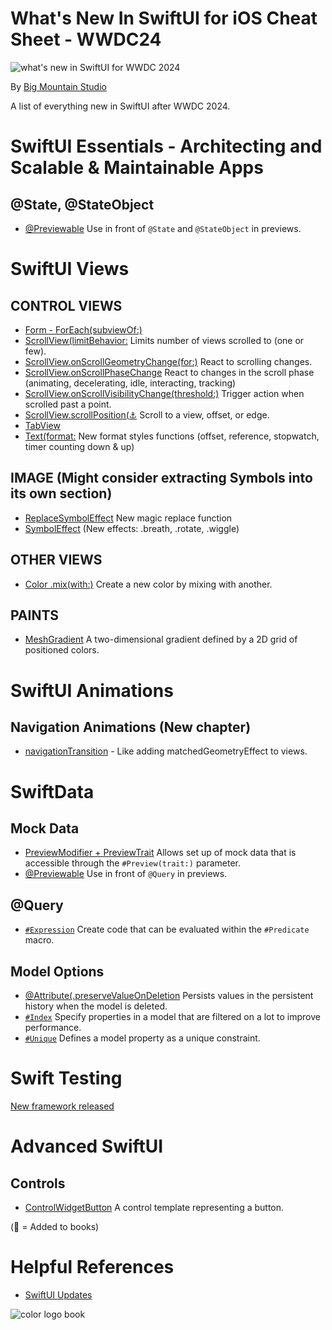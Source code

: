 # What's New In SwiftUI for iOS Cheat Sheet - WWDC24
![what's new in SwiftUI for WWDC 2024](https://github.com/bigmountainstudio/What-is-new-in-SwiftUI-WWDC23/assets/24855856/5fad9a39-a33e-40a2-9e4f-3ed4867424d6)

By [Big Mountain Studio](https://www.bigmountainstudio.com/)

A list of everything new in SwiftUI after WWDC 2024.

# SwiftUI Essentials - Architecting and Scalable & Maintainable Apps
## @State, @StateObject
* [@Previewable](https://developer.apple.com/documentation/swiftui/previewable()) Use in front of `@State` and `@StateObject` in previews.

# SwiftUI Views
## CONTROL VIEWS
* [Form - ForEach(subviewOf:)](https://developer.apple.com/documentation/swiftui/foreach/init(subviews:content:))
* [ScrollView(limitBehavior:](https://developer.apple.com/documentation/swiftui/viewalignedscrolltargetbehavior) Limits number of views scrolled to (one or few).
* [ScrollView.onScrollGeometryChange(for:)](https://developer.apple.com/documentation/swiftui/view/onscrollgeometrychange(for:of:action:)/) React to scrolling changes.
* [ScrollView.onScrollPhaseChange](https://developer.apple.com/documentation/SwiftUI/View/onScrollPhaseChange(_:)-7mica) React to changes in the scroll phase (animating, decelerating, idle, interacting, tracking)
* [ScrollView.onScrollVisibilityChange(threshold:)](https://developer.apple.com/documentation/SwiftUI/View/onScrollVisibilityChange(threshold:_:)) Trigger action when scrolled past a point.
* [ScrollView.scrollPosition(:anchor:](https://developer.apple.com/documentation/SwiftUI/View/scrollPosition(_:anchor:)) Scroll to a view, offset, or edge.
* [TabView]()
* [Text(format:](https://developer.apple.com/documentation/foundation/formatstyle) New format styles functions (offset, reference, stopwatch, timer counting down & up)
## IMAGE (Might consider extracting Symbols into its own section)
* [ReplaceSymbolEffect](https://developer.apple.com/documentation/symbols/replacesymboleffect) New magic replace function
* [SymbolEffect](https://developer.apple.com/documentation/symbols/symboleffect/) (New effects: .breath, .rotate, .wiggle)
## OTHER VIEWS
* [Color .mix(with:)](https://developer.apple.com/documentation/swiftui/color/mix(with:by:in:)/) Create a new color by mixing with another.
## PAINTS
* [MeshGradient](https://developer.apple.com/documentation/swiftui/meshgradient/) A two-dimensional gradient defined by a 2D grid of positioned colors.

# SwiftUI Animations
## Navigation Animations (New chapter)
* [navigationTransition](https://developer.apple.com/documentation/swiftui/view/navigationtransition(_:)) - Like adding matchedGeometryEffect to views.

# SwiftData
## Mock Data
* [PreviewModifier + PreviewTrait](https://developer.apple.com/documentation/swiftui/previewmodifier) Allows set up of mock data that is accessible through the `#Preview(trait:)` parameter.
* [@Previewable](https://developer.apple.com/documentation/swiftui/previewable()) Use in front of `@Query` in previews.
## @Query
* [`#Expression`](https://developer.apple.com/documentation/foundation/predicate/4162327-expression) Create code that can be evaluated within the `#Predicate` macro.
## Model Options
* [@Attribute(.preserveValueOnDeletion](https://developer.apple.com/documentation/swiftdata/schema/attribute/option/preservevalueondeletion) Persists values in the persistent history when the model is deleted.
* [`#Index`](https://developer.apple.com/documentation/swiftdata/index(_:)-74ia2/) Specify properties in a model that are filtered on a lot to improve performance.
* [`#Unique`](https://developer.apple.com/documentation/SwiftData/Unique(_:)) Defines a model property as a unique constraint.

# Swift Testing
[New framework released](https://developer.apple.com/xcode/swift-testing/)

# Advanced SwiftUI
## Controls
* [ControlWidgetButton](https://developer.apple.com/documentation/widgetkit/controlwidgetbutton/) A control template representing a button.

  
(📕 = Added to books)

# Helpful References
* [SwiftUI Updates](https://developer.apple.com/documentation/updates/swiftui)


![color logo book](https://github.com/bigmountainstudio/What-is-new-in-SwiftUI-WWDC23/assets/24855856/4509ce75-14ee-43e7-a62d-c46d7200ddda)

